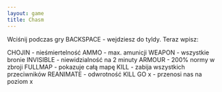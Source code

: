 ```yaml
---
layout: game
title: Chasm
---
```


Wciśnij podczas gry BACKSPACE - wejdziesz do tyldy. Teraz wpisz:

CHOJIN 		- nieśmiertelność
AMMO 		- max. amunicji
WEAPON 	- wszystkie bronie
INVISIBLE 	- niewidzialność na 2 minuty
ARMOUR 	- 200% normy w zbroji
FULLMAP 	- pokazuje całą mapę
KILL 		- zabija wszystkich przeciwników
REANIMATE 	- odwrotność KILL
GO x 		- przenosi nas na poziom x
